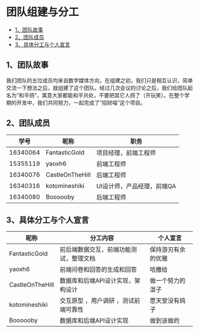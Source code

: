 # 团队组建与分工

+ [1、团队故事](#1)
+ [2、团队成员](#2)
+ [3、具体分工与个人宣言](#3)



## <span id="1">1、团队故事</span>

我们团队的五位成员均来自数字媒体方向，在组建之初，我们只是相互认识，简单交流一下想法之后，就组建了这个团队。经过几次会议的讨论之后，我们给团队起名为“和平鸽”，寓意大家都能和平共处，不要把其它人鸽了（开玩笑）。在整个学期的开发中，我们共同努力，一起完成了“招财喵”这个项目。



## <span id="2">2、团队成员</span>

| 学号     | 昵称 | 职务                     |
| -------- | ---- | ------------------------ |
| 16340064 | FantasticGold | 项目经理，前端工程师 |
| 15355119 | yaoxh6 | 前端工程师 |
| 16340076 | CastleOnTheHill | 后端工程师 |
| 16340316 | kotomineshiki |UI设计师，产品经理，前端QA                         |
| 16340080 | Boooooby | 后端工程师 |



## <span id="3">3、具体分工与个人宣言</span>

| 昵称 | 分工内容 | 个人宣言 |
| ---- | -------- | -------- |
| FantasticGold | 前后端数据交互，前端功能测试，整理文档 | 保持游刃有余的优雅 |
| yaoxh6          | 前端问卷和回答的生成和回答             | 哈撒给             |
| CastleOnTheHill | 数据库和后端API设计实现，架构设计      | 做一个努力的混子   |
| kotomineshiki | 交互原型 ，用户调研 ，测试前端可靠性 | 愿天堂没有鸽子 |
| Boooooby | 数据库和后端API设计实现 | 做到该做的 |
